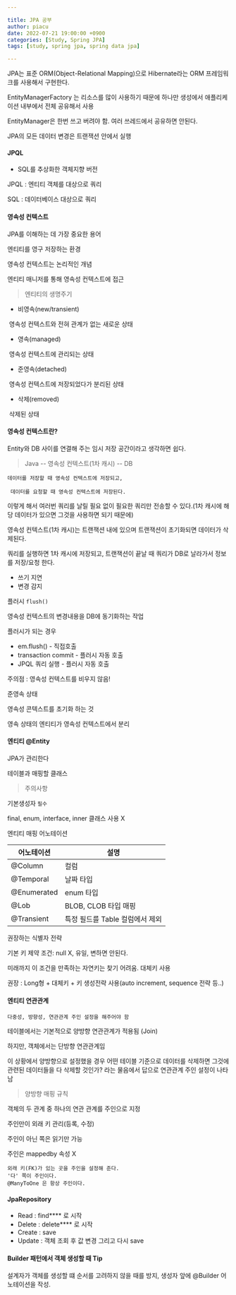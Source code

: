 ```yaml
---

title: JPA 공부
author: piacu
date: 2022-07-21 19:00:00 +0900
categories: [Study, Spring JPA]
tags: [study, spring jpa, spring data jpa]

---
```


JPA는 표준 ORM(Object-Relational Mapping)으로 Hibernate라는 ORM 프레임워크를 사용해서 구현한다.



EntityManagerFactory 는 리소스를 많이 사용하기 때문에 하나만 생성에서 애플리케이션 내부에서 전체 공유해서 사용

EntityManager은 한번 쓰고 버려야 함. 여러 쓰레드에서 공유하면 안된다.

JPA의 모든 데이터 변경은 트랜잭션 안에서 실행



#### JPQL

* SQL를 추상화한 객체지향 버전

JPQL : 엔티티 객체를 대상으로 쿼리

SQL : 데이터베이스 대상으로 쿼리



#### 영속성 컨텍스트

JPA를 이해하는 데 가장 중요한 용어

엔티티를 영구 저장하는 환경

영속성 컨텍스트는 논리적인 개념

엔티티 매니저를 통해 영속성 컨텍스트에 접근



>  엔티티의 생명주기

* 비영속(new/transient)

​	영속성 컨텍스트와 전혀 관계가 없는 새로운 상태

* 영속(managed)

​	영속성 컨텍스트에 관리되는 상태

* 준영속(detached)

​	영속성 컨텍스트에 저장되었다가 분리된 상태

* 삭제(removed)

​	삭제된 상태



#### 영속성 컨텍스트란?

Entity와 DB 사이를 연결해 주는 임시 저장 공간이라고 생각하면 쉽다.

> Java -- 영속성 컨텍스트(1차 캐시) -- DB

`데이터를 저장할 때 영속성 컨텍스트에 저장되고,`

` 데이터를 요청할 때 영속성 컨텍스트에 저장된다.`

이렇게 해서 여러번 쿼리를 날릴 필요 없이 필요한 쿼리만 전송할 수 있다.(1차 캐시에 해당 데이터가 있으면 그것을 사용하면 되기 때문에)

영속성 컨텍스트(1차 캐시)는 트랜잭션 내에 있으며 트랜잭션이 초기화되면 데이터가 삭제된다.

쿼리를 실행하면 1차 캐시에 저장되고, 트랜잭션이 끝날 때 쿼리가 DB로 날라가서 정보를 저장/요청 한다.



* 쓰기 지연
* 변경 감지



플러시 `flush()`

영속성 컨텍스트의 변경내용을 DB에 동기화하는 작업

플러시가 되는 경우

* em.flush() - 직접호출
* transaction commit - 플러시 자동 호출
* JPQL 쿼리 실행 - 플러시 자동 호출

주의점 : 영속성 컨텍스트를 비우지 않음!



준영속 상태

영속성 콘텍스트를 초기화 하는 것

영속 상태의 엔티티가 영속성 컨텍스트에서 분리



#### 엔티티 @Entity

JPA가 관리한다

테이블과 매핑할 클래스

>  주의사항

기본생성자 `필수`

final, enum, interface, inner 클래스 사용 X



엔티티 매핑 어노테이션

| 어노테이션  | 설명                            |
| ----------- | ------------------------------- |
| @Column     | 컬럼                            |
| @Temporal   | 날짜 타입                       |
| @Enumerated | enum 타입                       |
| @Lob        | BLOB, CLOB 타입 매핑            |
| @Transient  | 특정 필드를 Table 컬럼에서 제외 |

권장하는 식별자 전략

기본 키 제약 조건: null X, 유일, 변하면 안된다.

미래까지 이 조건을 만족하는 자연키는 찾기 어려움. 대체키 사용

권장 : Long형 + 대체키 + 키 생성전략 사용(auto increment, sequence 전략 등..)



#### 엔티티 연관관계

`다중성, 방향성, 연관관계 주인 설정을 해주어야 함`

테이블에서는 기본적으로 양방향 연관관계가 적용됨 (Join)

하지만, 객체에서는 단방향 연관관계임

이 상황에서 양방향으로 설정했을 경우 어떤 테이블 기준으로 데이터를 삭제하면 그것에 관련된 데이터들을 다 삭제할 것인가? 라는 물음에서 답으로 연관관계 주인 설정이 나타남



> 양방향 매핑 규칙

객체의 두 관계 중 하나의 연관 관계를 주인으로 지정

주인만이 외래 키 관리(등록, 수정)

주인이 아닌 쪽은 읽기만 가능

주인은 mappedby 속성 X

```
외래 키(FK)가 있는 곳을 주인을 설정해 준다.
'다' 쪽이 주인이다.
@ManyToOne 은 항상 주인이다.
```

#### JpaRepository

- Read : find**** 로 시작
- Delete : delete**** 로 시작
- Create : save
- Update : 객체 조회 후 값 변경 그리고 다시 save

#### Builder 패턴에서 객체 생성할 때 Tip

설계자가 객체를 생성할 떄 순서를 고려하지 않을 때를 방지, 생성자 앞에 @Builder 어노테이션을 작성.